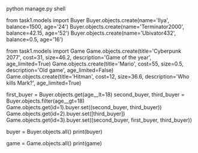 python manage.py shell

from task1.models import Buyer
Buyer.objects.create(name='Ilya', balance=1500, age='24') 
Buyer.objects.create(name='Terminator2000', balance=42.15, age='52') 
Buyer.objects.create(name='Ubivator432', balance=0.5, age='16')

from task1.models import Game
Game.objects.create(title='Cyberpunk 2077', cost=31, size=46.2, description='Game of the year', age_limited=True) 
Game.objects.create(title='Mario', cost=55, size=0.5, description='Old game', age_limited=False) 
Game.objects.create(title='Hitman', cost=12, size=36.6, description='Who kills Mark?', age_limited=True)

first_buyer = Buyer.objects.get(age__lt=18) 
second_buyer, third_buyer = Buyer.objects.filter(age__gt=18) 
Game.objects.get(id=1).buyer.set((second_buyer, third_buyer)) 
Game.objects.get(id=2).buyer.set([third_buyer]) 
Game.objects.get(id=3).buyer.set((second_buyer, first_buyer, third_buyer))

buyer = Buyer.objects.all() print(buyer)

game = Game.objects.all() print(game)
